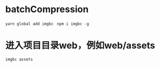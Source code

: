 # batchCompression

`yarn global add imgbc `
`npm i imgbc -g`

# 进入项目目录web，例如web/assets
`imgbc assets`
